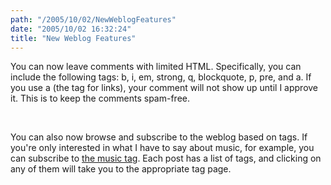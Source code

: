 ```yaml
---
path: "/2005/10/02/NewWeblogFeatures" 
date: "2005/10/02 16:32:24" 
title: "New Weblog Features" 
---
```

<p>You can now leave comments with limited HTML. Specifically, you can include the following tags: b, i, em, strong, q, blockquote, p, pre, and a. If you use a (the tag for links), your comment will not show up until I approve it. This is to keep the comments spam-free.</p><br><p>You can also now browse and subscribe to the weblog based on tags. If you're only interested in what I have to say about music, for example, you can subscribe to <a href="http://weblog.randomchaos.com/tag/music/">the music tag</a>. Each post has a list of tags, and clicking on any of them will take you to the appropriate tag page.</p>